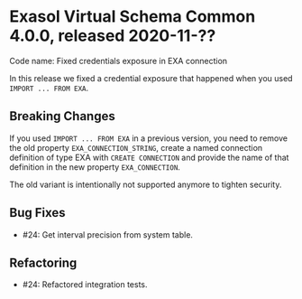 # Exasol Virtual Schema Common 4.0.0, released 2020-11-??

Code name: Fixed credentials exposure in EXA connection

In this release we fixed a credential exposure that happened when you used `IMPORT ... FROM EXA`.

## Breaking Changes

If you used `IMPORT ... FROM EXA` in a previous version, you need to remove the old property `EXA_CONNECTION_STRING`,
create a named connection definition of type EXA with `CREATE CONNECTION` and provide the name of that definition in the
new property `EXA_CONNECTION`.

The old variant is intentionally not supported anymore to tighten security.

## Bug Fixes

* #24: Get interval precision from system table.

## Refactoring

* #24: Refactored integration tests.